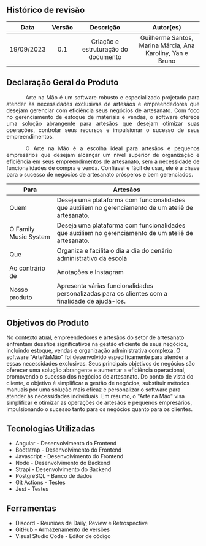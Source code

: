 ## Histórico de revisão

|    Data    | Versão |              Descrição              |  Autor(es)  |
| :--------: | :----: | :---------------------------------: | :---------: |
| 19/09/2023 |  0.1   | Criação e estruturação do documento | Guilherme Santos, Marina Márcia, Ana Karoliny, Yan e Bruno |


## Declaração Geral do Produto

<p style="text-indent: 50px;text-align: justify;">Arte na Mão é um software robusto e especializado projetado para atender às necessidades exclusivas de artesãos e empreendedores que desejam gerenciar com eficiência seus negócios de artesanato. Com foco no gerenciamento de estoque de materiais e vendas, o software oferece uma solução abrangente para artesãos que desejam otimizar suas operações, controlar seus recursos e impulsionar o sucesso de seus empreendimentos.
</p>
<p style="text-indent: 50px;text-align: justify;">
O Arte na Mão é a escolha ideal para artesãos e pequenos empresários que desejam alcançar um nível superior de organização e eficiência em seus empreendimentos de artesanato, sem a necessidade de funcionalidades de compra e venda. Confiável e fácil de usar, ele é a chave para o sucesso de negócios de artesanato prósperos e bem gerenciados.</p>

| Para                  | Artesãos                                                                                                         |
| --------------------- | --------------------------------------------------------------------------------------------------------------------------- |
| Quem                  | Deseja uma plataforma com funcionalidades que auxiliem no gerenciamento de um ateliê de artesanato.       |
| O Family Music System |Deseja uma plataforma com funcionalidades que auxiliem no gerenciamento de um ateliê de artesanato.                                                                             |
| Que                   | Organiza e facilita o dia a dia do cenário administrativo da escola                                                         |
| Ao contrário de      | Anotações e Instagram                                                                                                                      |
| Nosso produto         | Apresenta várias funcionalidades personalizadas para os clientes com a finalidade de ajudá-los. |

## Objetivos do Produto
No contexto atual, empreendedores e artesãos do setor de artesanato enfrentam desafios significativos na gestão eficiente de seus negócios, incluindo estoque, vendas e organização administrativa complexa. O software "ArteNaMão" foi desenvolvido especificamente para atender a essas necessidades exclusivas. Seus principais objetivos de negócios são oferecer uma solução abrangente e aumentar a eficiência operacional, promovendo o sucesso dos negócios de artesanato. Do ponto de vista do cliente, o objetivo é simplificar a gestão de negócios, substituir métodos manuais por uma solução mais eficaz e personalizar o software para atender às necessidades individuais. Em resumo, o "Arte na Mão" visa simplificar e otimizar as operações de artesãos e pequenos empresários, impulsionando o sucesso tanto para os negócios quanto para os clientes.

## Tecnologias Utilizadas

- Angular - Desenvolvimento do Frontend
- Bootstrap - Desenvolvimento do Frontend
- Javascript - Desenvolvimento do Frontend
- Node - Desenvolvimento do Backend
- Strapi - Desenvolvimento do Backend
- PostgreSQL - Banco de dados
- Git Actions - Testes
- Jest - Testes

## Ferramentas

- Discord - Reuniões de Daily, Review e Retrospective
- GitHub - Armazenamento de versões
- Visual Studio Code - Editor de código
